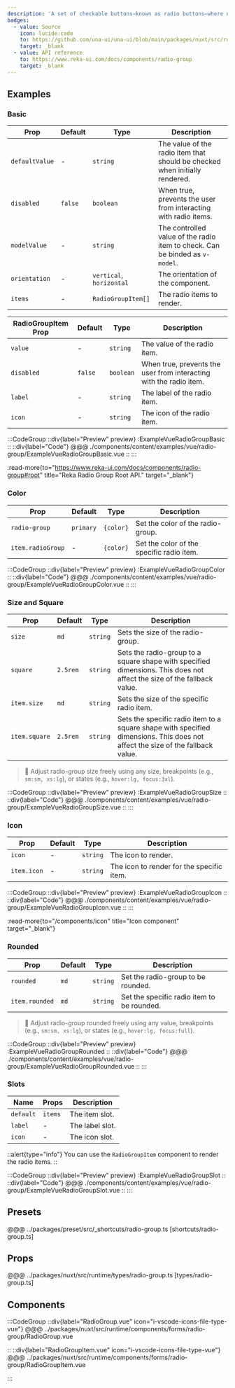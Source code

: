 ```yaml
---
description: 'A set of checkable buttons—known as radio buttons—where no more than one of the buttons can be checked at a time.'
badges:
  - value: Source
    icon: lucide:code
    to: https://github.com/una-ui/una-ui/blob/main/packages/nuxt/src/runtime/components/forms/radio-group/RadioGroup.vue
    target: _blank
  - value: API reference
    to: https://www.reka-ui.com/docs/components/radio-group
    target: _blank
---
```


## Examples

### Basic

| Prop           | Default | Type                     | Description                                                                  |
| -------------- | ------- | ------------------------ | ---------------------------------------------------------------------------- |
| `defaultValue` | -       | `string`                 | The value of the radio item that should be checked when initially rendered.  |
| `disabled`     | `false` | `boolean`                | When true, prevents the user from interacting with radio items.              |
| `modelValue`   | -       | `string`                 | The controlled value of the radio item to check. Can be binded as `v-model`. |
| `orientation`  | -       | `vertical`, `horizontal` | The orientation of the component.                                            |
| `items`        | -       | `RadioGroupItem[]`       | The radio items to render.                                                   |

| RadioGroupItem Prop | Default | Type      | Description                                                        |
| ------------------- | ------- | --------- | ------------------------------------------------------------------ |
| `value`             | -       | `string`  | The value of the radio item.                                       |
| `disabled`          | `false` | `boolean` | When true, prevents the user from interacting with the radio item. |
| `label`             | -       | `string`  | The label of the radio item.                                       |
| `icon`              | -       | `string`  | The icon of the radio item.                                        |

:::CodeGroup
::div{label="Preview" preview}
:ExampleVueRadioGroupBasic
::
::div{label="Code"}
@@@ ./components/content/examples/vue/radio-group/ExampleVueRadioGroupBasic.vue
::
:::

:read-more{to="https://www.reka-ui.com/docs/components/radio-group#root" title="Reka Radio Group Root API." target="_blank"}

### Color

| Prop              | Default   | Type      | Description                               |
| ----------------- | --------- | --------- | ----------------------------------------- |
| `radio-group`     | `primary` | `{color}` | Set the color of the radio-group.         |
| `item.radioGroup` | -         | `{color}` | Set the color of the specific radio item. |

:::CodeGroup
::div{label="Preview" preview}
:ExampleVueRadioGroupColor
::
::div{label="Code"}
@@@ ./components/content/examples/vue/radio-group/ExampleVueRadioGroupColor.vue
::
:::

### Size and Square

| Prop          | Default  | Type     | Description                                                                                                                    |
| ------------- | -------- | -------- | ------------------------------------------------------------------------------------------------------------------------------ |
| `size`        | `md`     | `string` | Sets the size of the radio-group.                                                                                              |
| `square`      | `2.5rem` | `string` | Sets the radio-group to a square shape with specified dimensions. This does not affect the size of the fallback value.         |
| `item.size`   | `md`     | `string` | Sets the size of the specific radio item.                                                                                      |
| `item.square` | `2.5rem` | `string` | Sets the specific radio item to a square shape with specified dimensions. This does not affect the size of the fallback value. |

> 🚀 Adjust radio-group size freely using any size, breakpoints (e.g., `sm:sm, xs:lg`), or states (e.g., `hover:lg, focus:3xl`).

:::CodeGroup
::div{label="Preview" preview}
:ExampleVueRadioGroupSize
::
::div{label="Code"}
@@@ ./components/content/examples/vue/radio-group/ExampleVueRadioGroupSize.vue
::
:::

### Icon

| Prop        | Default | Type     | Description                               |
| ----------- | ------- | -------- | ----------------------------------------- |
| `icon`      | -       | `string` | The icon to render.                       |
| `item.icon` | -       | `string` | The icon to render for the specific item. |

:::CodeGroup
::div{label="Preview" preview}
:ExampleVueRadioGroupIcon
::
::div{label="Code"}
@@@ ./components/content/examples/vue/radio-group/ExampleVueRadioGroupIcon.vue
::
:::

:read-more{to="/components/icon" title="Icon component" target="_blank"}

### Rounded

| Prop           | Default | Type     | Description                                |
| -------------- | ------- | -------- | ------------------------------------------ |
| `rounded`      | `md`    | `string` | Set the radio-group to be rounded.         |
| `item.rounded` | `md`    | `string` | Set the specific radio item to be rounded. |

> 🚀 Adjust radio-group rounded freely using any value, breakpoints (e.g., `sm:sm, xs:lg`), or states (e.g., `hover:lg, focus:full`).

:::CodeGroup
::div{label="Preview" preview}
:ExampleVueRadioGroupRounded
::
::div{label="Code"}
@@@ ./components/content/examples/vue/radio-group/ExampleVueRadioGroupRounded.vue
::
:::

### Slots

| Name      | Props   | Description     |
| --------- | ------- | --------------- |
| `default` | `items` | The item slot.  |
| `label`   | -       | The label slot. |
| `icon`    | -       | The icon slot.  |

::alert{type="info"}
You can use the `RadioGroupItem` component to render the radio items.
::

:::CodeGroup
::div{label="Preview" preview}
:ExampleVueRadioGroupSlot
::
::div{label="Code"}
@@@ ./components/content/examples/vue/radio-group/ExampleVueRadioGroupSlot.vue
::
:::

## Presets

@@@ ../packages/preset/src/_shortcuts/radio-group.ts [shortcuts/radio-group.ts]

## Props

@@@ ../packages/nuxt/src/runtime/types/radio-group.ts [types/radio-group.ts]

## Components

:::CodeGroup
::div{label="RadioGroup.vue" icon="i-vscode-icons-file-type-vue"}
@@@ ../packages/nuxt/src/runtime/components/forms/radio-group/RadioGroup.vue

::
::div{label="RadioGroupItem.vue" icon="i-vscode-icons-file-type-vue"}
@@@ ../packages/nuxt/src/runtime/components/forms/radio-group/RadioGroupItem.vue

:::
